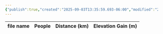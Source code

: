 ```yaml
---
{"publish":true,"created":"2025-09-03T13:35:59.693-06:00","modified":"2025-09-03T14:59:03.496-06:00","published":"2025-09-03T14:59:03.496-06:00","tags":["route"],"cssclasses":"","elevation":null,"region":"Waterton","location":"49.0694, -114.0481","DWYT":null,"Kane":"Moderate","completed":false}
---
```



| file name | People | Distance (km) | Elevation Gain (m) |
| --------- | ------ | ------------- | ------------------ |